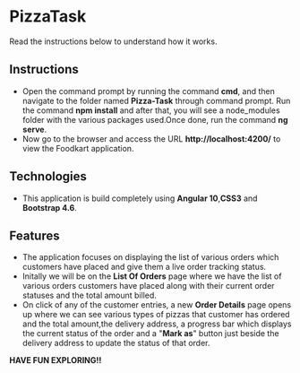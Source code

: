 # PizzaTask

Read the instructions below to understand how it works.

## **Instructions**

* Open the command prompt by running the command **cmd**, and then navigate to the folder named **Pizza-Task** through command prompt. Run the command **npm install** and after that, you will see a node_modules folder with the various packages used.Once done, run the command **ng serve**.
* Now go to the browser and access the URL **http://localhost:4200/** to view the Foodkart application.

## **Technologies**

* This application is build completely using **Angular 10**,**CSS3** and **Bootstrap 4.6**.

## **Features**

* The application focuses on displaying the list of various orders which customers have placed and give them a live order tracking status.
* Initally we will be on the **List Of Orders** page where we have the list of various orders customers have placed along with their current order statuses and the total amount billed.
* On click of any of the customer entries, a new **Order Details** page opens up where we can see various types of pizzas that customer has ordered and the total amount,the delivery address, a progress bar which displays the current status of the order and a "**Mark as**" button just beside the delivery address to update the status of that order.

**HAVE FUN EXPLORING!!**
